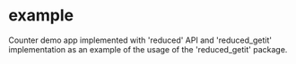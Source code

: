 # example

Counter demo app implemented with 'reduced' API and 'reduced_getit' implementation
as an example of the usage of the 'reduced_getit' package.
